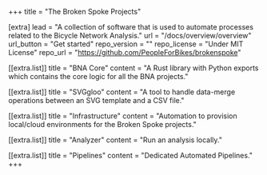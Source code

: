 +++
title = "The Broken Spoke Projects"

[extra]
lead = "A collection of software that is used to automate processes related to the Bicycle Network Analysis."
url = "/docs/overview/overview"
url_button = "Get started"
repo_version = ""
repo_license = "Under MIT License"
repo_url = "https://github.com/PeopleForBikes/brokenspoke"

[[extra.list]]
title = "BNA Core"
content = "A Rust library with Python exports which contains the core logic for all the BNA projects."

[[extra.list]]
title = "SVGgloo"
content = "A tool to handle data-merge operations between an SVG template and a CSV file."

[[extra.list]]
title = "Infrastructure"
content = "Automation to provision local/cloud environments for the Broken Spoke projects."

[[extra.list]]
title = "Analyzer"
content = "Run an analysis locally."

[[extra.list]]
title = "Pipelines"
content = "Dedicated Automated Pipelines."
+++
